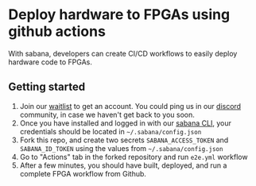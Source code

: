 # Deploy hardware to FPGAs using github actions
With sabana, developers can create CI/CD workflows to easily deploy hardware code to FPGAs.

## Getting started
1. Join our [waitlist](https://docs.sabana.io/) to get an account. You could ping us in our [discord](https://discord.gg/TwzbFDBFcm) community, in case we haven't get back to you soon.
2. Once you have installed and logged in with our [sabana CLI](https://docs.sabana.io/get-started/installation), your credentials should be located in `~/.sabana/config.json`
3. Fork this repo, and create two secrets `SABANA_ACCESS_TOKEN` and `SABANA_ID_TOKEN` using the values from `~/.sabana/config.json`
4. Go to "Actions" tab in the forked repository and run `e2e.yml` workflow
5. After a few minutes, you should have built, deployed, and run a complete FPGA workflow from Github.
